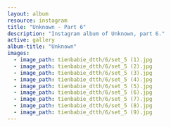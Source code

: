 ```yaml
---
layout: album
resource: instagram
title: "Unknown - Part 6"
description: "Instagram album of Unknown, part 6."
active: gallery
album-title: "Unknown"
images:
  - image_path: tienbabie_dtth/6/set_5 (1).jpg
  - image_path: tienbabie_dtth/6/set_5 (2).jpg
  - image_path: tienbabie_dtth/6/set_5 (3).jpg
  - image_path: tienbabie_dtth/6/set_5 (4).jpg
  - image_path: tienbabie_dtth/6/set_5 (5).jpg
  - image_path: tienbabie_dtth/6/set_5 (6).jpg
  - image_path: tienbabie_dtth/6/set_5 (7).jpg
  - image_path: tienbabie_dtth/6/set_5 (8).jpg
  - image_path: tienbabie_dtth/6/set_5 (9).jpg
---
```

